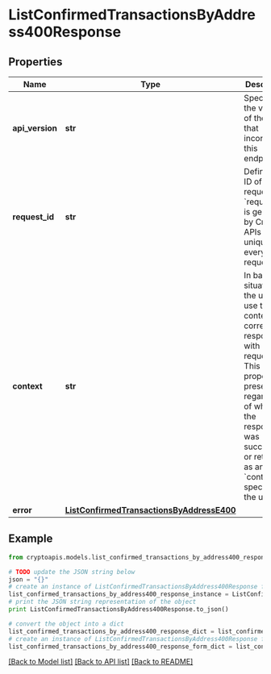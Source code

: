 # ListConfirmedTransactionsByAddress400Response


## Properties
Name | Type | Description | Notes
------------ | ------------- | ------------- | -------------
**api_version** | **str** | Specifies the version of the API that incorporates this endpoint. | 
**request_id** | **str** | Defines the ID of the request. The &#x60;requestId&#x60; is generated by Crypto APIs and it&#39;s unique for every request. | 
**context** | **str** | In batch situations the user can use the context to correlate responses with requests. This property is present regardless of whether the response was successful or returned as an error. &#x60;context&#x60; is specified by the user. | [optional] 
**error** | [**ListConfirmedTransactionsByAddressE400**](ListConfirmedTransactionsByAddressE400.md) |  | 

## Example

```python
from cryptoapis.models.list_confirmed_transactions_by_address400_response import ListConfirmedTransactionsByAddress400Response

# TODO update the JSON string below
json = "{}"
# create an instance of ListConfirmedTransactionsByAddress400Response from a JSON string
list_confirmed_transactions_by_address400_response_instance = ListConfirmedTransactionsByAddress400Response.from_json(json)
# print the JSON string representation of the object
print ListConfirmedTransactionsByAddress400Response.to_json()

# convert the object into a dict
list_confirmed_transactions_by_address400_response_dict = list_confirmed_transactions_by_address400_response_instance.to_dict()
# create an instance of ListConfirmedTransactionsByAddress400Response from a dict
list_confirmed_transactions_by_address400_response_form_dict = list_confirmed_transactions_by_address400_response.from_dict(list_confirmed_transactions_by_address400_response_dict)
```
[[Back to Model list]](../README.md#documentation-for-models) [[Back to API list]](../README.md#documentation-for-api-endpoints) [[Back to README]](../README.md)


